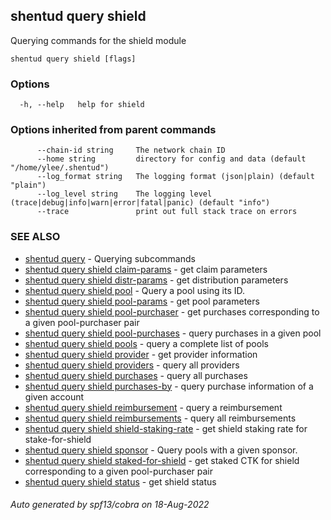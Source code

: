 ## shentud query shield

Querying commands for the shield module

```
shentud query shield [flags]
```

### Options

```
  -h, --help   help for shield
```

### Options inherited from parent commands

```
      --chain-id string     The network chain ID
      --home string         directory for config and data (default "/home/ylee/.shentud")
      --log_format string   The logging format (json|plain) (default "plain")
      --log_level string    The logging level (trace|debug|info|warn|error|fatal|panic) (default "info")
      --trace               print out full stack trace on errors
```

### SEE ALSO

* [shentud query](shentud_query.md)	 - Querying subcommands
* [shentud query shield claim-params](shentud_query_shield_claim-params.md)	 - get claim parameters
* [shentud query shield distr-params](shentud_query_shield_distr-params.md)	 - get distribution parameters
* [shentud query shield pool](shentud_query_shield_pool.md)	 - Query a pool using its ID.
* [shentud query shield pool-params](shentud_query_shield_pool-params.md)	 - get pool parameters
* [shentud query shield pool-purchaser](shentud_query_shield_pool-purchaser.md)	 - get purchases corresponding to a given pool-purchaser pair
* [shentud query shield pool-purchases](shentud_query_shield_pool-purchases.md)	 - query purchases in a given pool
* [shentud query shield pools](shentud_query_shield_pools.md)	 - query a complete list of pools
* [shentud query shield provider](shentud_query_shield_provider.md)	 - get provider information
* [shentud query shield providers](shentud_query_shield_providers.md)	 - query all providers
* [shentud query shield purchases](shentud_query_shield_purchases.md)	 - query all purchases
* [shentud query shield purchases-by](shentud_query_shield_purchases-by.md)	 - query purchase information of a given account
* [shentud query shield reimbursement](shentud_query_shield_reimbursement.md)	 - query a reimbursement
* [shentud query shield reimbursements](shentud_query_shield_reimbursements.md)	 - query all reimbursements
* [shentud query shield shield-staking-rate](shentud_query_shield_shield-staking-rate.md)	 - get shield staking rate for stake-for-shield
* [shentud query shield sponsor](shentud_query_shield_sponsor.md)	 - Query pools with a given sponsor.
* [shentud query shield staked-for-shield](shentud_query_shield_staked-for-shield.md)	 - get staked CTK for shield corresponding to a given pool-purchaser pair
* [shentud query shield status](shentud_query_shield_status.md)	 - get shield status

###### Auto generated by spf13/cobra on 18-Aug-2022
